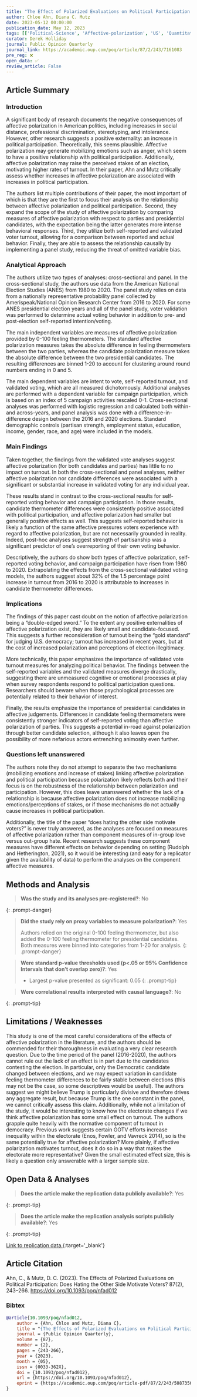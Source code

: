 ```yaml
---
title: "The Effect of Polarized Evaluations on Political Participation: Does Hating the Other Side Motivate Voters?"
author: Chloe Ahn, Diana C. Mutz
date: 2023-05-12 00:00:00
publication_date: May 12, 2023
tags: [['Political-Science', 'Affective-polarization', 'US', 'Quantitative', 'Descriptive', 'Causal', 'ANES']]
curator: Derek Holliday
journal: Public Opinion Quarterly
journal_link: https://academic.oup.com/poq/article/87/2/243/7161083
pre_reg: ❌
open_data: ✅
review_article: False
---
```


## Article Summary

### Introduction ###
A significant body of research documents the negative consequences of affective polarization in American politics, including increases in social distance, professional discrimination, stereotyping, and intolerance. However, other research suggests a positive externality: an increase in political participation. Theoretically, this seems plausible. Affective polarization may generate mobilizing emotions such as anger, which seem to have a positive relationship with political participation. Additionally, affective polarization may raise the perceived stakes of an election, motivating higher rates of turnout. In their paper, Ahn and Mutz critically assess whether increases in affective polarization are associated with increases in political participation. 

The authors list multiple contributions of their paper, the most important of which is that they are the first to focus their analysis on the relationship between affective polarization and political participation. Second, they expand the scope of the study of affective polarization by comparing measures of affective polarization with respect to parties and presidential candidates, with the expectation being the latter generates more intense behavioral responses. Third, they utilize both self-reported and validated voter turnout, allowing for a comparison between reported and actual behavior. Finally, they are able to assess the relationship causally by implementing a panel study, reducing the threat of omitted variable bias.

### Analytical Approach ###
The authors utilize two types of analyses: cross-sectional and panel. In the cross-sectional study, the authors use data from the American National Election Studies (ANES) from 1980 to 2020. The panel study relies on data from a nationally representative probability panel collected by Amerispeak/National Opinion Research Center from 2016 to 2020. For some ANES presidential election years and all of the panel study, voter validation was performed to determine actual voting behavior in addition to pre- and post-election self-reported intention/voting.

The main independent variables are measures of affective polarization provided by 0-100 feeling thermometers. The standard affective polarization measures takes the absolute difference in feeling thermometers between the two parties, whereas the candidate polarization measure takes the absolute difference between the two presidential candidates. The resulting differences are binned 1-20 to account for clustering around round numbers ending in 0 and 5.

The main dependent variables are intent to vote, self-reported turnout, and validated voting, which are all measured dichotomously. Additional analyses are performed with a dependent variable for campaign participation, which is based on an index of 5 campaign activities rescaled 0-1. Cross-sectional analyses was performed with logistic regression and calculated both within- and across-years, and panel analysis was done with a difference-in-difference design between the 2016 and 2020 elections. Standard demographic controls (partisan strength, employment status, education, income, gender, race, and age) were included in the models.

### Main Findings ###
Taken together, the findings from the validated vote analyses suggest affective polarization (for both candidates and parties) has little to no impact on turnout. In both the cross-sectional and panel analyses, neither affective polarization nor candidate differences were associated with a significant or substantial increase in validated voting for any individual year.

These results stand in contrast to the cross-sectional results for self-reported voting behavior and campaign participation. In those results, candidate thermometer differences were consistently positive associated with political participation, and affective polarization had smaller but generally positive effects as well. This suggests self-reported behavior is likely a function of the same affective pressures voters experience with regard to affective polarization, but are not necessarily grounded in reality. Indeed, post-hoc analyses suggest strength of partisanship was a significant predictor of one’s overreporting of their own voting behavior.

Descriptively, the authors do show both types of affective polarization, self-reported voting behavior, and campaign participation have risen from 1980 to 2020. Extrapolating the effects from the cross-sectional validated voting models, the authors suggest about 32% of the 1.5 percentage point increase in turnout from 2016 to 2020 is attributable to increases in candidate thermometer differences.

### Implications ###
The findings of this paper cast doubt on the notion of affective polarization being a “double-edged sword.” To the extent any positive externalities of affective polarization exist, they are likely small and candidate-focused. This suggests a further reconsideration of turnout being the “gold standard” for judging U.S. democracy; turnout has increased in recent years, but at the cost of increased polarization and perceptions of election illegitimacy.

More technically, this paper emphasizes the importance of validated vote turnout measures for analyzing political behavior. The findings between the self-reported variables and the validated measures diverge drastically, suggesting there are unmeasured cognitive or emotional processes at play when survey respondents respond to political participation questions. Researchers should beware when those psychological processes are potentially related to their behavior of interest.

Finally, the results emphasize the importance of presidential candidates in affective judgements. Differences in candidate feeling thermometers were consistently stronger indicators of self-reported voting than affective polarization of parties. This suggests a potential in-road against polarization through better candidate selection, although it also leaves open the possibility of more nefarious actors entrenching animosity even further.

### Questions left unanswered ###
The authors note they do not attempt to separate the two mechanisms (mobilizing emotions and increase of stakes) linking affective polarization and political participation because polarization likely reflects both and their focus is on the robustness of the relationship between polarization and participation. However, this does leave unanswered whether the lack of a relationship is because affective polarization does not increase mobilizing emotions/perceptions of stakes, or if those mechanisms do not actually cause increases in political participation.

Additionally, the title of the paper “does hating the other side motivate voters?” is never truly answered, as the analyses are focused on measures of affective polarization rather than component measures of in-group love versus out-group hate. Recent research suggests these component measures have different effects on behavior depending on setting (Rudolph and Hetherington, 2021), so it would be interesting (and easy for a replicator given the availability of data) to perform the analyses on the component affective measures.


## Methods and Analysis

> **Was the study and its analyses pre-registered?**: No
> 
{: .prompt-danger}

> **Did the study rely on proxy variables to measure polarization?**: Yes
> 
> 
> Authors relied on the original 0-100 feeling thermometer, but also added the 0-100 feeling thermometer for presidential candidates. Both measures were binned into categories from 1-20 for analysis.
{: .prompt-danger}


> **Were standard p-value thresholds used (p<.05 or 95% Confidence Intervals that don’t overlap zero)?**: Yes
> 
> - Largest p-value presented as significant: 0.05
{: .prompt-tip}

> **Were correlational results interpreted with causal language?**: No
> 
{: .prompt-tip}

## Limitations / Weaknesses

This study is one of the most careful considerations of the effects of affective polarization in the literature, and the authors should be commended for their thoroughness in evaluating a very clear research question.   Due to the time period of the panel (2016-2020), the authors cannot rule out the lack of an effect is in part due to the candidates contesting the election. In particular, only the Democratic candidate changed between elections, and we may expect variation in candidate feeling thermometer differences to be fairly stable between elections (this may not be the case, so some descriptives would be useful). The authors suggest we might believe Trump is particularly divisive and therefore drives any aggregate result, but because Trump is the one constant in the panel, we cannot critically assess this claim.  Additionally, while not a limitation of the study, it would be interesting to know how the electorate changes if we think affective polarization has some small effect on turnout. The authors grapple quite heavily with the normative component of turnout in democracy. Previous work suggests certain GOTV efforts increase inequality within the electorate (Enos, Fowler, and Vavreck 2014), so is the same potentially true for affective polarization? More plainly, if affective polarization motivates turnout, does it do so in a way that makes the electorate more representative? Given the small estimated effect size, this is likely a question only answerable with a larger sample size.

## Open Data & Analyses

> **Does the article make the replication data publicly available?**: Yes
> 
{: .prompt-tip}

> **Does the article make the replication analysis scripts publicly available?**: Yes
> 
{: .prompt-tip}


[Link to replication data.](https://dataverse.harvard.edu/dataset.xhtml?persistentId=doi:10.7910/DVN/B0LOWZ){:target='_blank'}

## Article Citation

Ahn, C., & Mutz, D. C. (2023). The Effects of Polarized Evaluations on Political Participation: Does Hating the Other Side Motivate Voters? 87(2), 243–266. https://doi.org/10.1093/poq/nfad012

### Bibtex

```bibtex
@article{10.1093/poq/nfad012,
    author = {Ahn, Chloe and Mutz, Diana C},
    title = "{The Effects of Polarized Evaluations on Political Participation: Does Hating the Other Side Motivate Voters?}",
    journal = {Public Opinion Quarterly},
    volume = {87},
    number = {2},
    pages = {243-266},
    year = {2023},
    month = {05},
    issn = {0033-362X},
    doi = {10.1093/poq/nfad012},
    url = {https://doi.org/10.1093/poq/nfad012},
    eprint = {https://academic.oup.com/poq/article-pdf/87/2/243/50873561/nfad012.pdf},
}

```